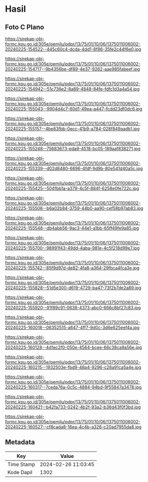 # Hasil

## Foto C Plano

https://sirekap-obj-formc.kpu.go.id/305e/pemilu/pdpr/13/75/01/10/06/1375011006002-20240225-154522--445c60c4-dcda-4dd1-8f86-35fe2c44f6e0.jpg

https://sirekap-obj-formc.kpu.go.id/305e/pemilu/pdpr/13/75/01/10/06/1375011006002-20240225-154717--9b4356be-df89-4e37-9262-aae985fabeef.jpg

https://sirekap-obj-formc.kpu.go.id/305e/pemilu/pdpr/13/75/01/10/06/1375011006002-20240225-154942--51c736e2-8a89-4848-84fe-fdfc1d3a4a54.jpg

https://sirekap-obj-formc.kpu.go.id/305e/pemilu/pdpr/13/75/01/10/06/1375011006002-20240225-155043--9904d4c7-60d1-49ea-a447-fcdd23df0dc6.jpg

https://sirekap-obj-formc.kpu.go.id/305e/pemilu/pdpr/13/75/01/10/06/1375011006002-20240225-155157--4be83fbb-0ecc-41b9-a784-028f849aadb1.jpg

https://sirekap-obj-formc.kpu.go.id/305e/pemilu/pdpr/13/75/01/10/06/1375011006002-20240225-155248--75683673-eda9-4518-bc05-189aaf838271.jpg

https://sirekap-obj-formc.kpu.go.id/305e/pemilu/pdpr/13/75/01/10/06/1375011006002-20240225-155339--d02d8480-6696-4fdf-9d9b-80e541d40a5c.jpg

https://sirekap-obj-formc.kpu.go.id/305e/pemilu/pdpr/13/75/01/10/06/1375011006002-20240225-155425--504fbb1a-a379-4c5f-884f-6258e0fe722c.jpg

https://sirekap-obj-formc.kpu.go.id/305e/pemilu/pdpr/13/75/01/10/06/1375011006002-20240225-155508--b6a02b84-3759-44b0-aa90-cef58b97ab83.jpg

https://sirekap-obj-formc.kpu.go.id/305e/pemilu/pdpr/13/75/01/10/06/1375011006002-20240225-155548--db4abb56-9ac3-44e1-a1bb-65ff49fe9a85.jpg

https://sirekap-obj-formc.kpu.go.id/305e/pemilu/pdpr/13/75/01/10/06/1375011006002-20240225-155700--98991f43-49dd-4aba-981e-4c5f218d99e7.jpg

https://sirekap-obj-formc.kpu.go.id/305e/pemilu/pdpr/13/75/01/10/06/1375011006002-20240225-155742--85f9d97d-de82-4fa8-a364-29fbca4fca3e.jpg

https://sirekap-obj-formc.kpu.go.id/305e/pemilu/pdpr/13/75/01/10/06/1375011006002-20240225-155828--51d5e300-d619-4729-ba47-73f2b7de2a89.jpg

https://sirekap-obj-formc.kpu.go.id/305e/pemilu/pdpr/13/75/01/10/06/1375011006002-20240225-155920--91f89c91-0638-4373-abc0-666c8bf27c83.jpg

https://sirekap-obj-formc.kpu.go.id/305e/pemilu/pdpr/13/75/01/10/06/1375011006002-20240225-160018--06352515-a647-4ff7-9d0c-3d6e625eef4a.jpg

https://sirekap-obj-formc.kpu.go.id/305e/pemilu/pdpr/13/75/01/10/06/1375011006002-20240225-160128--4d1ec2f0-050e-4564-bcee-66c38ca9a56e.jpg

https://sirekap-obj-formc.kpu.go.id/305e/pemilu/pdpr/13/75/01/10/06/1375011006002-20240225-160215--1932503e-fbd9-48a4-9296-c28a91ca5a4e.jpg

https://sirekap-obj-formc.kpu.go.id/305e/pemilu/pdpr/13/75/01/10/06/1375011006002-20240225-160317--7ceda76a-0c5c-4884-94bd-9f55847a3478.jpg

https://sirekap-obj-formc.kpu.go.id/305e/pemilu/pdpr/13/75/01/10/06/1375011006002-20240225-160421--b42fa733-0242-4b2f-93a2-b36d43f0f3bd.jpg

https://sirekap-obj-formc.kpu.go.id/305e/pemilu/pdpr/13/75/01/10/06/1375011006002-20240225-160527--cf8cada8-16ea-4c4b-a326-c20ad7955da8.jpg


## Metadata

| Key        | Value               |
| ---------- | ------------------- |
| Time Stamp | 2024-02-26 11:03:45 |
| Kode Dapil | 1302                |



